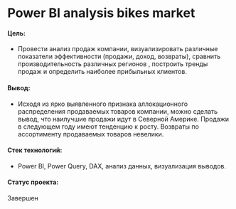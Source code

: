 # Power BI analysis bikes market

#### Цель: 
- Провести анализ продаж компании, визуализировать различные показатели эффективности (продажи, доход, возвраты), сравнить производительность различных регионов ,
построить тренды продаж и определить наиболее прибыльных клиентов.

#### Вывод:
- Исходя из ярко выявленного признака аллокационного распределения продаваемых товаров компании, можно сделать вывод, что наилучшие продажи идут в Северной Америке. Продажи в следующем году имеют тенденцию к росту. Возвраты по ассортименту продаваемых товаров невелики.  

#### Стек технологий:
- Power BI, Power Query, DAX, анализ данных, визуализация выводов.

#### Статус проекта:
Завершен
